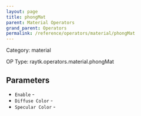 ```yaml
---
layout: page
title: phongMat
parent: Material Operators
grand_parent: Operators
permalink: /reference/operators/material/phongMat
---
```


Category: material

OP Type: raytk.operators.material.phongMat

## Parameters

* `Enable` - 
* `Diffuse Color` - 
* `Specular Color` -

